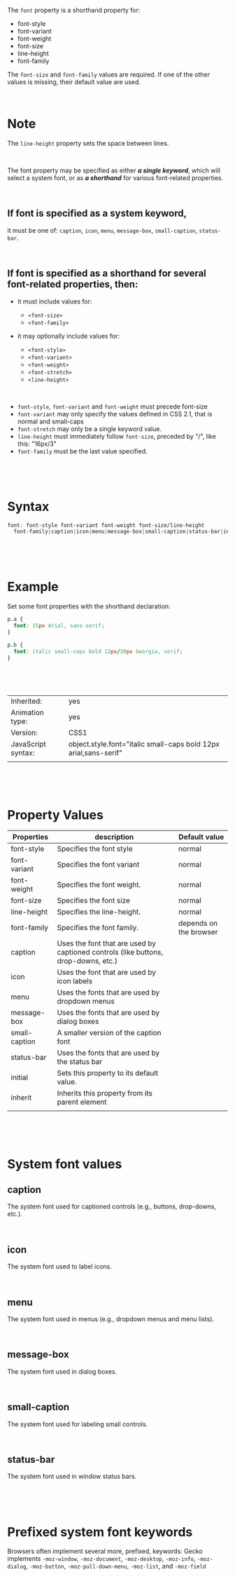 The `font` property is a shorthand property for:

- font-style
- font-variant
- font-weight
- font-size
- line-height
- font-family

The `font-size` and `font-family` values are required. If one of the other values is missing, their default value are used.

&nbsp;

# Note

The `line-height` property sets the space between lines.

&nbsp;

The font property may be specified as either **_a single keyword_**, which will select a system font, or as **_a shorthand_** for various font-related properties.

&nbsp;

## If font is specified as a system keyword,

it must be one of: `caption`, `icon`, `menu`, `message-box`, `small-caption`, `status-bar`.

&nbsp;

## If font is specified as a shorthand for several font-related properties, then:

- it must include values for:

  - `<font-size>`
  - `<font-family>`

- it may optionally include values for:

  - `<font-style>`
  - `<font-variant>`
  - `<font-weight>`
  - `<font-stretch>`
  - `<line-height>`

&nbsp;

- `font-style`, `font-variant` and `font-weight` must precede font-size
- `font-variant` may only specify the values defined in CSS 2.1, that is normal and small-caps
- `font-stretch` may only be a single keyword value.
- `line-height` must immediately follow `font-size`, preceded by "/", like this: "16px/3"
- `font-family` must be the last value specified.

&nbsp;

&nbsp;

# Syntax

```css
font: font-style font-variant font-weight font-size/line-height
  font-family|caption|icon|menu|message-box|small-caption|status-bar|initial|inherit;
```

&nbsp;

&nbsp;

# Example

Set some font properties with the shorthand declaration:

```css
p.a {
  font: 15px Arial, sans-serif;
}

p.b {
  font: italic small-caps bold 12px/30px Georgia, serif;
}
```

&nbsp;

&nbsp;

|                    |                                                                  |
| ------------------ | ---------------------------------------------------------------- |
| Inherited:         | yes                                                              |
| Animation type:    | yes                                                              |
| Version:           | CSS1                                                             |
| JavaScript syntax: | object.style.font="italic small-caps bold 12px arial,sans-serif" |
|                    |                                                                  |

&nbsp;

&nbsp;

# Property Values

| Properties    | description                                                                        | Default value          |
| ------------- | ---------------------------------------------------------------------------------- | ---------------------- |
| font-style    | Specifies the font style                                                           | normal                 |
| font-variant  | Specifies the font variant                                                         | normal                 |
| font-weight   | Specifies the font weight.                                                         | normal                 |
| font-size     | Specifies the font size                                                            | normal                 |
| line-height   | Specifies the line-height.                                                         | normal                 |
| font-family   | Specifies the font family.                                                         | depends on the browser |
| caption       | Uses the font that are used by captioned controls (like buttons, drop-downs, etc.) |
| icon          | Uses the font that are used by icon labels                                         |
| menu          | Uses the fonts that are used by dropdown menus                                     |
| message-box   | Uses the fonts that are used by dialog boxes                                       |
| small-caption | A smaller version of the caption font                                              |
| status-bar    | Uses the fonts that are used by the status bar                                     |
| initial       | Sets this property to its default value.                                           |
| inherit       | Inherits this property from its parent element                                     |
|               |                                                                                    |

&nbsp;

&nbsp;

# System font values

## caption

The system font used for captioned controls (e.g., buttons, drop-downs, etc.).

&nbsp;

## icon

The system font used to label icons.

&nbsp;

## menu

The system font used in menus (e.g., dropdown menus and menu lists).

&nbsp;

## message-box

The system font used in dialog boxes.

&nbsp;

## small-caption

The system font used for labeling small controls.

&nbsp;

## status-bar

The system font used in window status bars.

&nbsp;

&nbsp;

# Prefixed system font keywords

Browsers often implement several more, prefixed, keywords: Gecko implements `-moz-window`, `-moz-document`, `-moz-desktop`, `-moz-info`, `-moz-dialog`, `-moz-button`, `-moz-pull-down-menu`, `-moz-list`, and `-moz-field`
